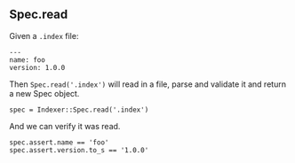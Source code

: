 ## Spec.read

Given a `.index` file:

    ---
    name: foo
    version: 1.0.0

Then `Spec.read('.index')` will read in a file, parse and
validate it and return a new Spec object.

    spec = Indexer::Spec.read('.index')

And we can verify it was read.

    spec.assert.name == 'foo'
    spec.assert.version.to_s == '1.0.0'

